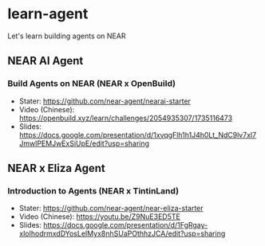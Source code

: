 # learn-agent
Let's learn building agents on NEAR

## NEAR AI Agent

### Build Agents on NEAR (NEAR x OpenBuild)

- Stater: https://github.com/near-agent/nearai-starter
- Video (Chinese): https://openbuild.xyz/learn/challenges/2054935307/1735116473
- Slides: https://docs.google.com/presentation/d/1xvqgFlh1h1J4h0Lt_NdC9lv7xl7JmwlPEMJwExSiUpE/edit?usp=sharing

## NEAR x Eliza Agent

### Introduction to Agents (NEAR x TintinLand)

- Stater: https://github.com/near-agent/near-eliza-starter
- Video (Chinese): https://youtu.be/Z9NuE3ED5TE
- Slides: https://docs.google.com/presentation/d/1FgRgay-xloIhodrmxdDYosLeIMyx8nhSUaPOthhzJCA/edit?usp=sharing
